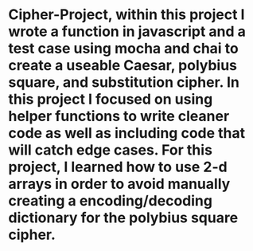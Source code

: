 # Cipher-Project, within this project I wrote a function in javascript and a test case using mocha and chai to create a useable Caesar, polybius square, and substitution cipher. In this project I focused on using helper functions to write cleaner code as well as including code that will catch edge cases. For this project, I learned how to use 2-d arrays in order to avoid manually creating a encoding/decoding dictionary for the polybius square cipher. 
